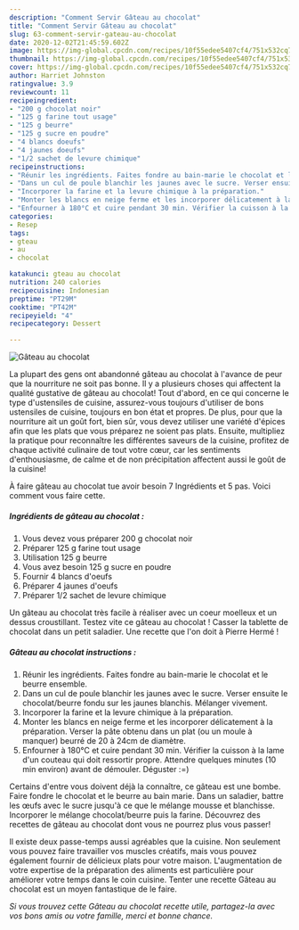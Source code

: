 ```yaml
---
description: "Comment Servir Gâteau au chocolat"
title: "Comment Servir Gâteau au chocolat"
slug: 63-comment-servir-gateau-au-chocolat
date: 2020-12-02T21:45:59.602Z
image: https://img-global.cpcdn.com/recipes/10f55edee5407cf4/751x532cq70/gateau-au-chocolat-photo-principale-de-la-recette.jpg
thumbnail: https://img-global.cpcdn.com/recipes/10f55edee5407cf4/751x532cq70/gateau-au-chocolat-photo-principale-de-la-recette.jpg
cover: https://img-global.cpcdn.com/recipes/10f55edee5407cf4/751x532cq70/gateau-au-chocolat-photo-principale-de-la-recette.jpg
author: Harriet Johnston
ratingvalue: 3.9
reviewcount: 11
recipeingredient:
- "200 g chocolat noir"
- "125 g farine tout usage"
- "125 g beurre"
- "125 g sucre en poudre"
- "4 blancs doeufs"
- "4 jaunes doeufs"
- "1/2 sachet de levure chimique"
recipeinstructions:
- "Réunir les ingrédients. Faites fondre au bain-marie le chocolat et le beurre ensemble."
- "Dans un cul de poule blanchir les jaunes avec le sucre. Verser ensuite le chocolat/beurre fondu sur les jaunes blanchis. Mélanger vivement."
- "Incorporer la farine et la levure chimique à la préparation."
- "Monter les blancs en neige ferme et les incorporer délicatement à la préparation. Verser la pâte obtenu dans un plat (ou un moule à manquer) beurré de 20 à 24cm de diamètre."
- "Enfourner à 180°C et cuire pendant 30 min. Vérifier la cuisson à la lame d&#39;un couteau qui doit ressortir propre. Attendre quelques minutes (10 min environ) avant de démouler. Déguster :=)"
categories:
- Resep
tags:
- gteau
- au
- chocolat

katakunci: gteau au chocolat 
nutrition: 240 calories
recipecuisine: Indonesian
preptime: "PT29M"
cooktime: "PT42M"
recipeyield: "4"
recipecategory: Dessert

---
```



![Gâteau au chocolat](https://img-global.cpcdn.com/recipes/10f55edee5407cf4/751x532cq70/gateau-au-chocolat-photo-principale-de-la-recette.jpg)

La plupart des gens ont abandonné gâteau au chocolat à l'avance de peur que la nourriture ne soit pas bonne. Il y a plusieurs choses qui affectent la qualité gustative de gâteau au chocolat! Tout d'abord, en ce qui concerne le type d'ustensiles de cuisine, assurez-vous toujours d'utiliser de bons ustensiles de cuisine, toujours en bon état et propres. De plus, pour que la nourriture ait un goût fort, bien sûr, vous devez utiliser une variété d'épices afin que les plats que vous préparez ne soient pas plats. Ensuite, multipliez la pratique pour reconnaître les différentes saveurs de la cuisine, profitez de chaque activité culinaire de tout votre cœur, car les sentiments d'enthousiasme, de calme et de non précipitation affectent aussi le goût de la cuisine!

<!--inarticleads1-->

À faire gâteau au chocolat tue avoir besoin 7 Ingrédients et 5 pas. Voici comment vous faire cette.

##### Ingrédients de gâteau au chocolat :

1. Vous devez vous préparer 200 g chocolat noir
1. Préparer 125 g farine tout usage
1. Utilisation 125 g beurre
1. Vous avez besoin 125 g sucre en poudre
1. Fournir 4 blancs d&#39;oeufs
1. Préparer 4 jaunes d&#39;oeufs
1. Préparer 1/2 sachet de levure chimique


Un gâteau au chocolat très facile à réaliser avec un coeur moelleux et un dessus croustillant. Testez vite ce gâteau au chocolat ! Casser la tablette de chocolat dans un petit saladier. Une recette que l&#39;on doit à Pierre Hermé ! 

<!--inarticleads2-->

##### Gâteau au chocolat instructions :

1. Réunir les ingrédients. Faites fondre au bain-marie le chocolat et le beurre ensemble.
1. Dans un cul de poule blanchir les jaunes avec le sucre. Verser ensuite le chocolat/beurre fondu sur les jaunes blanchis. Mélanger vivement.
1. Incorporer la farine et la levure chimique à la préparation.
1. Monter les blancs en neige ferme et les incorporer délicatement à la préparation. Verser la pâte obtenu dans un plat (ou un moule à manquer) beurré de 20 à 24cm de diamètre.
1. Enfourner à 180°C et cuire pendant 30 min. Vérifier la cuisson à la lame d&#39;un couteau qui doit ressortir propre. Attendre quelques minutes (10 min environ) avant de démouler. Déguster :=)


Certains d&#39;entre vous doivent déjà la connaître, ce gâteau est une bombe. Faire fondre le chocolat et le beurre au bain marie. Dans un saladier, battre les œufs avec le sucre jusqu&#39;à ce que le mélange mousse et blanchisse. Incorporer le mélange chocolat/beurre puis la farine. Découvrez des recettes de gâteau au chocolat dont vous ne pourrez plus vous passer! 

<!--inarticleads1-->

<p>
Il existe deux passe-temps aussi agréables que la cuisine. Non seulement vous pouvez faire travailler vos muscles créatifs, mais vous pouvez également fournir de délicieux plats pour votre maison. L'augmentation de votre expertise de la préparation des aliments est particulière pour améliorer votre temps dans le coin cuisine. Tenter une recette Gâteau au chocolat est un moyen fantastique de le faire.
</p>

<p>
<i>Si vous trouvez cette Gâteau au chocolat recette utile, partagez-la avec vos bons amis ou votre famille, merci et bonne chance.</i>
</p>
